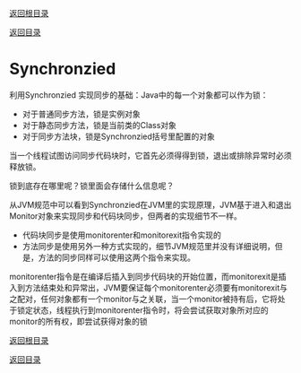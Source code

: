 [返回根目录](/README.md)

[返回目录](../README.md)

# Synchronzied

利用Synchronzied 实现同步的基础：Java中的每一个对象都可以作为锁：

- 对于普通同步方法，锁是实例对象
- 对于静态同步方法，锁是当前类的Class对象
- 对于同步方法块，锁是Synchronzied括号里配置的对象

当一个线程试图访问同步代码块时，它首先必须得得到锁，退出或排除异常时必须释放锁。

锁到底存在哪里呢？锁里面会存储什么信息呢？

从JVM规范中可以看到Synchronzied在JVM里的实现原理，JVM基于进入和退出Monitor对象来实现同步和代码块同步，但两者的实现细节不一样。

- 代码块同步是使用monitorenter和monitorexit指令实现的
- 方法同步是使用另外一种方式实现的，细节JVM规范里并没有详细说明，但是，方法的同步同样可以使用这两个指令来实现。

monitorenter指令是在编译后插入到同步代码块的开始位置，而monitorexit是插入到方法结束处和异常出，JVM要保证每个monitorenter必须要有monitorexit与之配对，任何对象都有一个monitor与之关联，当一个monitor被持有后，它将处于锁定状态，线程执行到monitorenter指令时，将会尝试获取对象所对应的monitor的所有权，即尝试获得对象的锁





[返回根目录](/README.md)

[返回目录](../README.md)